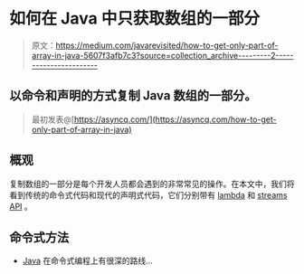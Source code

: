 # 如何在 Java 中只获取数组的一部分

> 原文：<https://medium.com/javarevisited/how-to-get-only-part-of-array-in-java-5607f3afb7c3?source=collection_archive---------2----------------------->

## 以命令和声明的方式复制 Java 数组的一部分。

> 最初发表@[https://asyncq.com/](https://asyncq.com/how-to-get-only-part-of-array-in-java)

## 概观

复制数组的一部分是每个开发人员都会遇到的非常常见的操作。在本文中，我们将看到传统的命令式代码和现代的声明式代码，它们分别带有 [lambda](/javarevisited/7-best-java-tutorials-and-books-to-learn-lambda-expression-and-stream-api-and-other-features-3083e6038e14) 和 [streams API](/javarevisited/7-best-java-collections-and-stream-api-courses-for-beginners-in-2020-3ad18d52c38) 。

## 命令式方法

*   [Java](/javarevisited/10-best-places-to-learn-java-online-for-free-ce5e713ab5b2) 在命令式编程上有很深的路线…